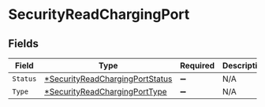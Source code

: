 # SecurityReadChargingPort


## Fields

| Field                                                                                    | Type                                                                                     | Required                                                                                 | Description                                                                              |
| ---------------------------------------------------------------------------------------- | ---------------------------------------------------------------------------------------- | ---------------------------------------------------------------------------------------- | ---------------------------------------------------------------------------------------- |
| `Status`                                                                                 | [*SecurityReadChargingPortStatus](../../models/shared/securityreadchargingportstatus.md) | :heavy_minus_sign:                                                                       | N/A                                                                                      |
| `Type`                                                                                   | [*SecurityReadChargingPortType](../../models/shared/securityreadchargingporttype.md)     | :heavy_minus_sign:                                                                       | N/A                                                                                      |